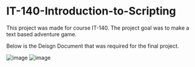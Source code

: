 # IT-140-Introduction-to-Scripting
This project was made for course IT-140. The project goal was to make a text based adventure game.

Below is the Deisgn Document that was required for the final project.

![image](https://github.com/user-attachments/assets/58f25e72-16c0-4bf2-b803-ae65b8d6aefe)
![image](https://github.com/user-attachments/assets/ae30f258-e463-48fd-bba2-5cfae83d2188)
